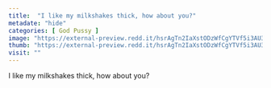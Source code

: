 ```yaml
---
title:  "I like my milkshakes thick, how about you?"
metadate: "hide"
categories: [ God Pussy ]
image: "https://external-preview.redd.it/hsrAgTn2IaXstODzWfCgYTVf5i3AU3udWpp2lpHChP0.jpg?auto=webp&s=93c39e679c02a8799046444cfe8bec0bff1abd8f"
thumb: "https://external-preview.redd.it/hsrAgTn2IaXstODzWfCgYTVf5i3AU3udWpp2lpHChP0.jpg?width=320&crop=smart&auto=webp&s=be3273022be72f1dc90f8eaad3af63933b973aa9"
visit: ""
---
```

I like my milkshakes thick, how about you?
